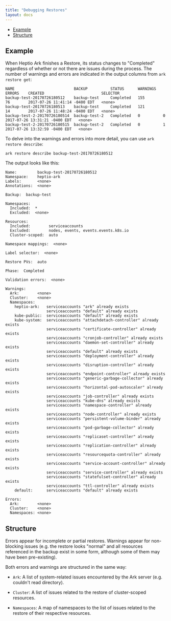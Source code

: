 ```yaml
---
title: "Debugging Restores"
layout: docs
---
```


* [Example][0]
* [Structure][1]

## Example

When Heptio Ark finishes a Restore, its status changes to "Completed" regardless of whether or not there are issues during the process. The number of warnings and errors are indicated in the output columns from `ark restore get`:

```
NAME                          BACKUP          STATUS      WARNINGS   ERRORS    CREATED                         SELECTOR
backup-test-20170726180512    backup-test     Completed   155        76        2017-07-26 11:41:14 -0400 EDT   <none>
backup-test-20170726180513    backup-test     Completed   121        14        2017-07-26 11:48:24 -0400 EDT   <none>
backup-test-2-20170726180514  backup-test-2   Completed   0          0         2017-07-26 13:31:21 -0400 EDT   <none>
backup-test-2-20170726180515  backup-test-2   Completed   0          1         2017-07-26 13:32:59 -0400 EDT   <none>
```

To delve into the warnings and errors into more detail, you can use `ark restore describe`:
```
ark restore describe backup-test-20170726180512
```
The output looks like this:
```
Name:         backup-test-20170726180512
Namespace:    heptio-ark
Labels:       <none>
Annotations:  <none>

Backup:  backup-test

Namespaces:
  Included:  *
  Excluded:  <none>

Resources:
  Included:        serviceaccounts
  Excluded:        nodes, events, events.events.k8s.io
  Cluster-scoped:  auto

Namespace mappings:  <none>

Label selector:  <none>

Restore PVs:  auto

Phase:  Completed

Validation errors:  <none>

Warnings:
  Ark:        <none>
  Cluster:    <none>
  Namespaces:
    heptio-ark:   serviceaccounts "ark" already exists
                  serviceaccounts "default" already exists
    kube-public:  serviceaccounts "default" already exists
    kube-system:  serviceaccounts "attachdetach-controller" already exists
                  serviceaccounts "certificate-controller" already exists
                  serviceaccounts "cronjob-controller" already exists
                  serviceaccounts "daemon-set-controller" already exists
                  serviceaccounts "default" already exists
                  serviceaccounts "deployment-controller" already exists
                  serviceaccounts "disruption-controller" already exists
                  serviceaccounts "endpoint-controller" already exists
                  serviceaccounts "generic-garbage-collector" already exists
                  serviceaccounts "horizontal-pod-autoscaler" already exists
                  serviceaccounts "job-controller" already exists
                  serviceaccounts "kube-dns" already exists
                  serviceaccounts "namespace-controller" already exists
                  serviceaccounts "node-controller" already exists
                  serviceaccounts "persistent-volume-binder" already exists
                  serviceaccounts "pod-garbage-collector" already exists
                  serviceaccounts "replicaset-controller" already exists
                  serviceaccounts "replication-controller" already exists
                  serviceaccounts "resourcequota-controller" already exists
                  serviceaccounts "service-account-controller" already exists
                  serviceaccounts "service-controller" already exists
                  serviceaccounts "statefulset-controller" already exists
                  serviceaccounts "ttl-controller" already exists
    default:      serviceaccounts "default" already exists

Errors:
  Ark:        <none>
  Cluster:    <none>
  Namespaces: <none>
```

## Structure

Errors appear for incomplete or partial restores. Warnings appear for non-blocking issues (e.g. the
restore looks "normal" and all resources referenced in the backup exist in some form, although some
of them may have been pre-existing).

Both errors and warnings are structured in the same way:

* `Ark`: A list of system-related issues encountered by the Ark server (e.g. couldn't read directory).

* `Cluster`: A list of issues related to the restore of cluster-scoped resources.

* `Namespaces`: A map of namespaces to the list of issues related to the restore of their respective resources.

[0]: #example
[1]: #structure
